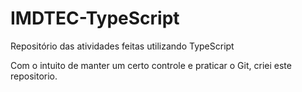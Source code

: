 # IMDTEC-TypeScript
Repositório das atividades feitas utilizando TypeScript

Com o intuito de manter um certo controle e praticar o Git, criei este repositorio.
